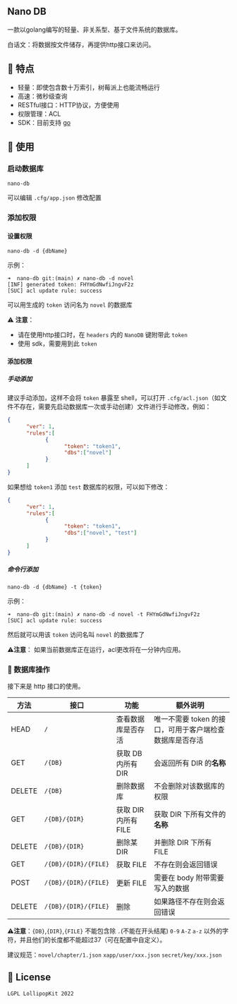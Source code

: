 ## Nano DB
一款以golang编写的轻量、非关系型、基于文件系统的数据库。  

白话文：将数据按文件储存，再提供http接口来访问。  

## 🔖 特点
- 轻量：即使包含数十万索引，树莓派上也能流畅运行
- 高速：微秒级查询
- RESTful接口：HTTP协议，方便使用
- 权限管理：ACL
- SDK：目前支持 [go](https://github.com/lollipopkit/nano-db-sdk-go)

## 📖 使用

### 启动数据库
`nano-db`

可以编辑 `.cfg/app.json` 修改配置

### 添加权限

#### 设置权限
`nano-db -d {dbName}`

示例：
```
➜  nano-db git:(main) ✗ nano-db -d novel
[INF] generated token: FHYmGdNwfiJngvF2z
[SUC] acl update rule: success
```
可以用生成的 `token` 访问名为 `novel` 的数据库

⚠️ **注意**：
- 请在使用http接口时，在 `headers` 内的 `NanoDB` 键附带此 `token`
- 使用 sdk，需要用到此 `token` 

#### 添加权限

##### 手动添加
建议手动添加，这样不会将 `token` 暴露至 shell，可以打开 `.cfg/acl.json`（如文件不存在，需要先启动数据库一次或手动创建）文件进行手动修改，例如：
```json
{
      "ver": 1,
      "rules":[
            {
                  "token": "token1",
                  "dbs":["novel"]
            }
      ]
}
```

如果想给 `token1` 添加 `test` 数据库的权限，可以如下修改：
```json
{
      "ver": 1,
      "rules":[
            {
                  "token": "token1",
                  "dbs":["novel", "test"]
            }
      ]
}
```

##### 命令行添加
`nano-db -d {dbName} -t {token}`   

示例：
```
➜  nano-db git:(main) ✗ nano-db -d novel -t FHYmGdNwfiJngvF2z
[SUC] acl update rule: success
```
然后就可以用该 `token` 访问名叫 `novel` 的数据库了

⚠️**注意**：
如果当前数据库正在运行，acl更改将在一分钟内应用。

### 🔨 数据库操作
接下来是 http 接口的使用。

方法|接口|功能|额外说明
---|---|---|---
HEAD|`/`|查看数据库是否存活|唯一不需要 token 的接口，可用于客户端检查数据库是否存活
GET|`/{DB}`|获取 DB 内所有 DIR|会返回所有 DIR 的**名称**
DELETE|`/{DB}`|删除数据库|不会删除对该数据库的权限
GET|`/{DB}/{DIR}`|获取 DIR 内所有 FILE|获取 DIR 下所有文件的**名称**
DELETE|`/{DB}/{DIR}`|删除某 DIR|并删除 DIR 下所有 FILE
GET|`/{DB}/{DIR}/{FILE}`|获取 FILE|不存在则会返回错误
POST|`/{DB}/{DIR}/{FILE}`|更新 FILE|需要在 body 附带需要写入的数据
DELETE|`/{DB}/{DIR}/{FILE}`|删除|如果路径不存在则会返回错误

⚠️**注意**：`{DB}`,`{DIR}`,`{FILE}` 不能包含除 `.`(不能在开头结尾) `0-9` `A-Z` `a-z` 以外的字符，并且他们的长度都不能超过37（可在配置中自定义）。

建议规范：`novel/chapter/1.json` `xapp/user/xxx.json` `secret/key/xxx.json`

## 🔑 License
`LGPL LollipopKit 2022`